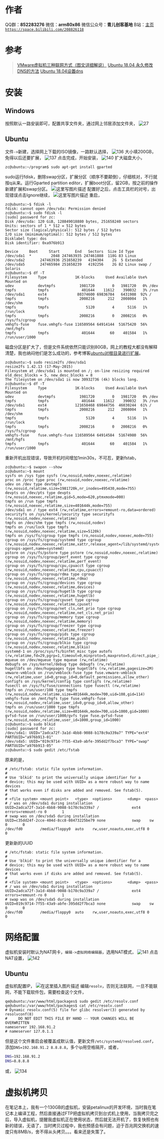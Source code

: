 ﻿# 作者
QQ群：**852283276**
微信：**arm80x86**
微信公众号：**青儿创客基地**
B站：[主页 `https://space.bilibili.com/208826118`](https://space.bilibili.com/208826118)

# 参考
> [VMware虚拟机三种联网方式（图文详细解说）](https://blog.csdn.net/qq_28090573/article/details/78730552)
> [Ubuntu 18.04 永久修改DNS的方法](https://blog.csdn.net/weixin_43640082/article/details/83859885)
> [Ubuntu 18.04设置dns](https://www.cnblogs.com/breezey/p/9155988.html)


# 安装
## Windows
按照默认一路安装即可，配置共享文件夹，通过网上邻居添加文件夹，
![27](https://img-blog.csdnimg.cn/2020111323491052.PNG?x-oss-process=image/watermark,type_ZmFuZ3poZW5naGVpdGk,shadow_10,text_aHR0cHM6Ly9ibG9nLmNzZG4ubmV0L1podV9aaHVfMjAwOQ==,size_16,color_FFFFFF,t_70#pic_center)

## Ubuntu
文件`->`新建，选择网上下载的ISO镜像，一路默认选择，
![136](https://img-blog.csdnimg.cn/20190621155146526.png?x-oss-process=image/watermark,type_ZmFuZ3poZW5naGVpdGk,shadow_10,text_aHR0cHM6Ly9ibG9nLmNzZG4ubmV0L1podV9aaHVfMjAwOQ==,size_16,color_FFFFFF,t_70)
大小填200GB，免得以后还要扩展，
![137](https://img-blog.csdnimg.cn/20190621155322234.png?x-oss-process=image/watermark,type_ZmFuZ3poZW5naGVpdGk,shadow_10,text_aHR0cHM6Ly9ibG9nLmNzZG4ubmV0L1podV9aaHVfMjAwOQ==,size_16,color_FFFFFF,t_70)
点击完成，开始安装，
![140](https://img-blog.csdnimg.cn/20190621155733905.png?x-oss-process=image/watermark,type_ZmFuZ3poZW5naGVpdGk,shadow_10,text_aHR0cHM6Ly9ibG9nLmNzZG4ubmV0L1podV9aaHVfMjAwOQ==,size_16,color_FFFFFF,t_70)
扩大磁盘大小，
```shell
zc@ubuntu:~/program$ sudo apt-get install gparted
```
sudo运行fdisk，删除swap分区，扩展分区（顺序不要颠倒），仔细核对，不行就按q从来。运行Gparted partition editor，扩展boot分区，留2GB，按之前的操作新建扩展和swap分区。
![这里写图片描述](https://img-blog.csdn.net/20180703234443613?watermark/2/text/aHR0cHM6Ly9ibG9nLmNzZG4ubmV0L1podV9aaHVfMjAwOQ==/font/5a6L5L2T/fontsize/400/fill/I0JBQkFCMA==/dissolve/70)
配置好之后，点击工具栏的对号，出现错误点击Ignore继续，
![这里写图片描述](https://img-blog.csdn.net/20180703234828894?watermark/2/text/aHR0cHM6Ly9ibG9nLmNzZG4ubmV0L1podV9aaHVfMjAwOQ==/font/5a6L5L2T/fontsize/400/fill/I0JBQkFCMA==/dissolve/70)
重启，
```shell
zc@ubuntu:~$ fdisk -l
fdisk: cannot open /dev/sda: Permission denied
zc@ubuntu:~$ sudo fdisk -l
[sudo] password for zc: 
Disk /dev/sda: 120 GiB, 128849018880 bytes, 251658240 sectors
Units: sectors of 1 * 512 = 512 bytes
Sector size (logical/physical): 512 bytes / 512 bytes
I/O size (minimum/optimal): 512 bytes / 512 bytes
Disklabel type: dos
Disk identifier: 0xa976b913

Device     Boot     Start       End   Sectors  Size Id Type
/dev/sda1  *         2048 247463935 247461888  118G 83 Linux
/dev/sda2       247463936 251658239   4194304    2G  5 Extended
/dev/sda5       247465984 251658239   4192256    2G 82 Linux swap / Solaris
zc@ubuntu:~$ df -T
Filesystem     Type             1K-blocks     Used Available Use% Mounted on
udev           devtmpfs           1981720        0   1981720   0% /dev
tmpfs          tmpfs               401644    11612    390032   3% /run
/dev/sda1      ext4              80374600 69836784   6431988  92% /
tmpfs          tmpfs              2008216      212   2008004   1% /dev/shm
tmpfs          tmpfs                 5120        4      5116   1% /run/lock
tmpfs          tmpfs              2008216        0   2008216   0% /sys/fs/cgroup
vmhgfs-fuse    fuse.vmhgfs-fuse 116589564 64914144  51675420  56% /mnt/hgfs
tmpfs          tmpfs               401644       60    401584   1% /run/user/1000
```
磁盘分区是扩大了，但是文件系统依然只能识别80GB，网上的教程大都没有解释清楚，我也纳闷他们是怎么成功的，参考博客[ubuntu对根目录进行扩展](https://blog.csdn.net/maclinuxye/article/details/52901019)。
```shell
zc@ubuntu:~$ sudo resize2fs /dev/sda1
resize2fs 1.42.13 (17-May-2015)
Filesystem at /dev/sda1 is mounted on /; on-line resizing required
old_desc_blocks = 5, new_desc_blocks = 8
The filesystem on /dev/sda1 is now 30932736 (4k) blocks long.
zc@ubuntu:~$ df -T
Filesystem     Type             1K-blocks     Used Available Use% Mounted on
udev           devtmpfs           1981720        0   1981720   0% /dev
tmpfs          tmpfs               401644    11612    390032   3% /run
/dev/sda1      ext4             121658468 69844756  46030244  61% /
tmpfs          tmpfs              2008216      212   2008004   1% /dev/shm
tmpfs          tmpfs                 5120        4      5116   1% /run/lock
tmpfs          tmpfs              2008216        0   2008216   0% /sys/fs/cgroup
vmhgfs-fuse    fuse.vmhgfs-fuse 116589564 64914584  51674980  56% /mnt/hgfs
tmpfs          tmpfs               401644       60    401584   1% /run/user/1000
```
重新开机出现错误，导致开机时间增加1min30s，不可忍，更新fstab，
```shell
zc@ubuntu:~$ swapon --show
zc@ubuntu:~$ mount
sysfs on /sys type sysfs (rw,nosuid,nodev,noexec,relatime)
proc on /proc type proc (rw,nosuid,nodev,noexec,relatime)
udev on /dev type devtmpfs (rw,nosuid,relatime,size=1981720k,nr_inodes=495430,mode=755)
devpts on /dev/pts type devpts (rw,nosuid,noexec,relatime,gid=5,mode=620,ptmxmode=000)
tmpfs on /run type tmpfs (rw,nosuid,noexec,relatime,size=401644k,mode=755)
/dev/sda1 on / type ext4 (rw,relatime,errors=remount-ro,data=ordered)
securityfs on /sys/kernel/security type securityfs (rw,nosuid,nodev,noexec,relatime)
tmpfs on /dev/shm type tmpfs (rw,nosuid,nodev)
tmpfs on /run/lock type tmpfs (rw,nosuid,nodev,noexec,relatime,size=5120k)
tmpfs on /sys/fs/cgroup type tmpfs (ro,nosuid,nodev,noexec,mode=755)
cgroup on /sys/fs/cgroup/systemd type cgroup (rw,nosuid,nodev,noexec,relatime,xattr,release_agent=/lib/systemd/systemd-cgroups-agent,name=systemd)
pstore on /sys/fs/pstore type pstore (rw,nosuid,nodev,noexec,relatime)
cgroup on /sys/fs/cgroup/perf_event type cgroup (rw,nosuid,nodev,noexec,relatime,perf_event)
cgroup on /sys/fs/cgroup/cpu,cpuacct type cgroup (rw,nosuid,nodev,noexec,relatime,cpu,cpuacct)
cgroup on /sys/fs/cgroup/rdma type cgroup (rw,nosuid,nodev,noexec,relatime,rdma)
cgroup on /sys/fs/cgroup/devices type cgroup (rw,nosuid,nodev,noexec,relatime,devices)
cgroup on /sys/fs/cgroup/hugetlb type cgroup (rw,nosuid,nodev,noexec,relatime,hugetlb)
cgroup on /sys/fs/cgroup/cpuset type cgroup (rw,nosuid,nodev,noexec,relatime,cpuset)
cgroup on /sys/fs/cgroup/net_cls,net_prio type cgroup (rw,nosuid,nodev,noexec,relatime,net_cls,net_prio)
cgroup on /sys/fs/cgroup/memory type cgroup (rw,nosuid,nodev,noexec,relatime,memory)
cgroup on /sys/fs/cgroup/freezer type cgroup (rw,nosuid,nodev,noexec,relatime,freezer)
cgroup on /sys/fs/cgroup/pids type cgroup (rw,nosuid,nodev,noexec,relatime,pids)
cgroup on /sys/fs/cgroup/blkio type cgroup (rw,nosuid,nodev,noexec,relatime,blkio)
systemd-1 on /proc/sys/fs/binfmt_misc type autofs (rw,relatime,fd=29,pgrp=1,timeout=0,minproto=5,maxproto=5,direct,pipe_ino=643)
mqueue on /dev/mqueue type mqueue (rw,relatime)
debugfs on /sys/kernel/debug type debugfs (rw,relatime)
hugetlbfs on /dev/hugepages type hugetlbfs (rw,relatime,pagesize=2M)
vmware-vmblock on /run/vmblock-fuse type fuse.vmware-vmblock (rw,relatime,user_id=0,group_id=0,default_permissions,allow_other)
configfs on /sys/kernel/config type configfs (rw,relatime)
fusectl on /sys/fs/fuse/connections type fusectl (rw,relatime)
tmpfs on /run/user/108 type tmpfs (rw,nosuid,nodev,relatime,size=401644k,mode=700,uid=108,gid=114)
vmhgfs-fuse on /mnt/hgfs type fuse.vmhgfs-fuse (rw,nosuid,nodev,relatime,user_id=0,group_id=0,allow_other)
tmpfs on /run/user/1000 type tmpfs (rw,nosuid,nodev,relatime,size=401644k,mode=700,uid=1000,gid=1000)
gvfsd-fuse on /run/user/1000/gvfs type fuse.gvfsd-fuse (rw,nosuid,nodev,relatime,user_id=1000,group_id=1000)
zc@ubuntu:~$ sudo blkid
[sudo] password for zc: 
/dev/sda1: UUID="2adca72f-3a1d-4bb8-9088-b178c9a339a7" TYPE="ext4" PARTUUID="a976b913-01"
/dev/sda5: UUID="019c9714-7f55-43a9-abfe-395dd2f7bca3" TYPE="swap" PARTUUID="a976b913-05"
zc@ubuntu:~$ sudo gedit /etc/fstab
```
原来的是，
```shell
# /etc/fstab: static file system information.
#
# Use 'blkid' to print the universally unique identifier for a
# device; this may be used with UUID= as a more robust way to name devices
# that works even if disks are added and removed. See fstab(5).
#
# <file system> <mount point>   <type>  <options>       <dump>  <pass>
# / was on /dev/sda1 during installation
UUID=2adca72f-3a1d-4bb8-9088-b178c9a339a7 /               ext4    errors=remount-ro 0       1
# swap was on /dev/sda5 during installation
UUID=c35dd24f-2cce-404d-8cc8-08473225be79 none            swap    sw              0       0
/dev/fd0        /media/floppy0  auto    rw,user,noauto,exec,utf8 0       0
```
更新新的UUID
```shell
# /etc/fstab: static file system information.
#
# Use 'blkid' to print the universally unique identifier for a
# device; this may be used with UUID= as a more robust way to name devices
# that works even if disks are added and removed. See fstab(5).
#
# <file system> <mount point>   <type>  <options>       <dump>  <pass>
# / was on /dev/sda1 during installation
UUID=2adca72f-3a1d-4bb8-9088-b178c9a339a7 /               ext4    errors=remount-ro 0       1
# swap was on /dev/sda5 during installation
UUID=019c9714-7f55-43a9-abfe-395dd2f7bca3 none            swap    sw              0       0
/dev/fd0        /media/floppy0  auto    rw,user,noauto,exec,utf8 0       0
```

# 网络配置
虚拟机安装时默认为NAT网卡，`编辑->虚拟网络编辑器`，选用NAT模式，
![141](https://img-blog.csdnimg.cn/20190621194645762.png?x-oss-process=image/watermark,type_ZmFuZ3poZW5naGVpdGk,shadow_10,text_aHR0cHM6Ly9ibG9nLmNzZG4ubmV0L1podV9aaHVfMjAwOQ==,size_16,color_FFFFFF,t_70)
点击NAT设置，
![142](https://img-blog.csdnimg.cn/20190621194724930.png?x-oss-process=image/watermark,type_ZmFuZ3poZW5naGVpdGk,shadow_10,text_aHR0cHM6Ly9ibG9nLmNzZG4ubmV0L1podV9aaHVfMjAwOQ==,size_16,color_FFFFFF,t_70)

## Ubuntu
虚拟机配置IP，
![在这里插入图片描述](https://img-blog.csdnimg.cn/201906211948179.png?x-oss-process=image/watermark,type_ZmFuZ3poZW5naGVpdGk,shadow_10,text_aHR0cHM6Ly9ibG9nLmNzZG4ubmV0L1podV9aaHVfMjAwOQ==,size_16,color_FFFFFF,t_70)
编辑`resolv`，否则无法联网，一旦不能联网，不能下载软件包，需要检查这个文件，
```shell
qe@ubuntu:/var/www/html/packages$ sudo gedit /etc/resolv.conf 
qe@ubuntu:/var/www/html/packages$ cat /etc/resolv.conf 
# Dynamic resolv.conf(5) file for glibc resolver(3) generated by resolvconf(8)
#     DO NOT EDIT THIS FILE BY HAND -- YOUR CHANGES WILL BE OVERWRITTEN
nameserver 192.168.91.2
# nameserver 127.0.1.1
```
但是这个文件重启会被覆盖成默认值，更新文件`/etc/systemd/resolved.conf`，添加`DNS=192.168.91.2 8.8.8.8`，多个ip用空格隔开，或者，
```bash
DNS=192.168.91.2
DNS=8.8.8.8
```
或，
![134](https://img-blog.csdnimg.cn/20200307233449574.png?x-oss-process=image/watermark,type_ZmFuZ3poZW5naGVpdGk,shadow_10,text_aHR0cHM6Ly9ibG9nLmNzZG4ubmV0L1podV9aaHVfMjAwOQ==,size_16,color_FFFFFF,t_70)

# 虚拟机拷贝
在笔记本上，我有一个130GB的虚拟机，安装petalinux的开发环境，当时我在笔记本上编译工程，然后直接通过FTP把虚拟机拷贝到台式机上使用，当我拷贝完之后，导入虚拟机，提醒我虚拟机正在使用状态，然后就无法开机了，恢复快照也有新的错误，无语了，当时拷贝过程中，我也预感会有问题，迫于百兆网交换机的速度只有8MB/s，舍不得从头拷贝。。。看来还是失策了。

